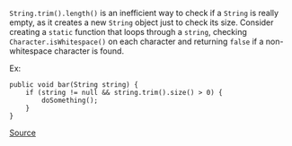 `String.trim().length()` is an inefficient way to check if a `String` is really empty, as it creates a new `String` object just to check its size. Consider creating a `static` function that loops through a `string`, checking `Character.isWhitespace()` on each character and returning `false` if a non-whitespace character is found.

Ex:

```
public void bar(String string) {
	if (string != null && string.trim().size() > 0) {
		doSomething();
	}
}
```

[Source](https://pmd.github.io/pmd-5.3.3/pmd-java/rules/java/strings.html#InefficientEmptyStringCheck)
